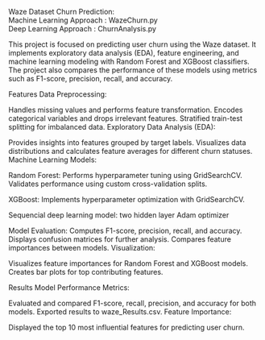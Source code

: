 Waze Dataset Churn Prediction:<br>
Machine Learning Approach : WazeChurn.py<br>
Deep Learning Approach : ChurnAnalysis.py<br>

This project is focused on predicting user churn using the Waze dataset. It implements exploratory data analysis (EDA), feature engineering, and machine learning modeling with Random Forest and XGBoost classifiers. The project also compares the performance of these models using metrics such as F1-score, precision, recall, and accuracy.

Features
Data Preprocessing:

Handles missing values and performs feature transformation.
Encodes categorical variables and drops irrelevant features.
Stratified train-test splitting for imbalanced data.
Exploratory Data Analysis (EDA):

Provides insights into features grouped by target labels.
Visualizes data distributions and calculates feature averages for different churn statuses.
Machine Learning Models:

Random Forest:
Performs hyperparameter tuning using GridSearchCV.
Validates performance using custom cross-validation splits.

XGBoost:
Implements hyperparameter optimization with GridSearchCV.

Sequencial deep learning model:
two hidden layer 
Adam optimizer

Model Evaluation:
Computes F1-score, precision, recall, and accuracy.
Displays confusion matrices for further analysis.
Compares feature importances between models.
Visualization:

Visualizes feature importances for Random Forest and XGBoost models.
Creates bar plots for top contributing features.

Results
Model Performance Metrics:

Evaluated and compared F1-score, recall, precision, and accuracy for both models.
Exported results to waze_Results.csv.
Feature Importance:

Displayed the top 10 most influential features for predicting user churn.
